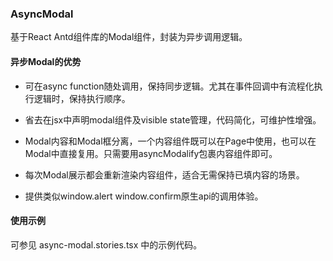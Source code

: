 ### AsyncModal

基于React Antd组件库的Modal组件，封装为异步调用逻辑。

#### 异步Modal的优势

* 可在async function随处调用，保持同步逻辑。尤其在事件回调中有流程化执行逻辑时，保持执行顺序。

* 省去在jsx中声明modal组件及visible state管理，代码简化，可维护性增强。

* Modal内容和Modal框分离，一个内容组件既可以在Page中使用，也可以在Modal中直接复用。只需要用asyncModalify包裹内容组件即可。

* 每次Modal展示都会重新渲染内容组件，适合无需保持已填内容的场景。

* 提供类似window.alert window.confirm原生api的调用体验。

#### 使用示例

可参见 async-modal.stories.tsx 中的示例代码。